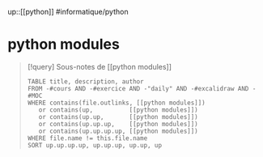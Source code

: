 up::[[python]]
#informatique/python
# python modules

> [!query] Sous-notes de [[python modules]]
> ```dataview
> TABLE title, description, author
> FROM -#cours AND -#exercice AND -"daily" AND -#excalidraw AND -#MOC
> WHERE contains(file.outlinks, [[python modules]])
>    or contains(up,          [[python modules]])
>    or contains(up.up,       [[python modules]])
>    or contains(up.up.up,    [[python modules]])
>    or contains(up.up.up.up, [[python modules]])
> WHERE file.name != this.file.name
> SORT up.up.up.up, up.up.up, up.up, up
> ```

